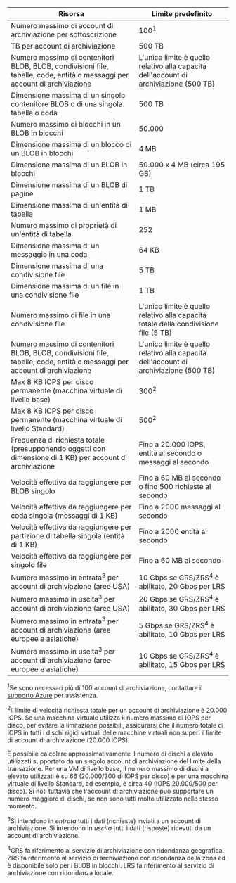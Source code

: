 Risorsa|Limite predefinito
---|---
Numero massimo di account di archiviazione per sottoscrizione|100<sup>1</sup>
TB per account di archiviazione|500 TB
Numero massimo di contenitori BLOB, BLOB, condivisioni file, tabelle, code, entità o messaggi per account di archiviazione|L'unico limite è quello relativo alla capacità dell'account di archiviazione (500 TB)
Dimensione massima di un singolo contenitore BLOB o di una singola tabella o coda|500 TB
Numero massimo di blocchi in un BLOB in blocchi|50\.000
Dimensione massima di un blocco di un BLOB in blocchi|4 MB
Dimensione massima di un BLOB in blocchi|50\.000 x 4 MB (circa 195 GB) 
Dimensione massima di un BLOB di pagine |1 TB
Dimensione massima di un'entità di tabella|1 MB
Numero massimo di proprietà di un'entità di tabella|252
Dimensione massima di un messaggio in una coda|64 KB
Dimensione massima di una condivisione file|5 TB
Dimensione massima di un file in una condivisione file|1 TB
Numero massimo di file in una condivisione file|L'unico limite è quello relativo alla capacità totale della condivisione file (5 TB)
Numero massimo di contenitori BLOB, BLOB, condivisioni file, tabelle, code, entità o messaggi per account di archiviazione|L'unico limite è quello relativo alla capacità dell'account di archiviazione (500 TB)
Max 8 KB IOPS per disco permanente (macchina virtuale di livello base)|300<sup>2</sup>
Max 8 KB IOPS per disco permanente (macchina virtuale di livello Standard)|500<sup>2</sup>
Frequenza di richiesta totale (presupponendo oggetti con dimensione di 1 KB) per account di archiviazione|Fino a 20.000 IOPS, entità al secondo o messaggi al secondo
Velocità effettiva da raggiungere per BLOB singolo|Fino a 60 MB al secondo o fino 500 richieste al secondo
Velocità effettiva da raggiungere per coda singola (messaggi di 1 KB)|Fino a 2000 messaggi al secondo
Velocità effettiva da raggiungere per partizione di tabella singola (entità di 1 KB)|Fino a 2000 entità al secondo
Velocità effettiva da raggiungere per singolo file|Fino a 60 MB al secondo
Numero massimo in entrata<sup>3</sup> per account di archiviazione (aree USA)|10 Gbps se GRS/ZRS<sup>4</sup> è abilitato, 20 Gbps per LRS
Numero massimo in uscita<sup>3</sup> per account di archiviazione (aree USA)|20 Gbps se GRS/ZRS<sup>4</sup> è abilitato, 30 Gbps per LRS
Numero massimo in entrata<sup>3</sup> per account di archiviazione (aree europee e asiatiche)|5 Gbps se GRS/ZRS<sup>4</sup> è abilitato, 10 Gbps per LRS
Numero massimo in uscita<sup>3</sup> per account di archiviazione (aree europee e asiatiche)|10 Gbps se GRS/ZRS<sup>4</sup> è abilitato, 15 Gbps per LRS

<sup>1</sup>Se sono necessari più di 100 account di archiviazione, contattare il [supporto Azure](http://azure.microsoft.com/support/faq/) per assistenza.

<sup>2</sup>Il limite di velocità richiesta totale per un account di archiviazione è 20.000 IOPS. Se una macchina virtuale utilizza il numero massimo di IOPS per disco, per evitare la limitazione possibili, assicurarsi che il numero totale di IOPS in tutti i dischi rigidi virtuali delle macchine virtuali non superi il limite di account di archiviazione (20.000 IOPS).

È possibile calcolare approssimativamente il numero di dischi a elevato utilizzati supportato da un singolo account di archiviazione del limite della transazione. Per una VM di livello base, il numero massimo di dischi a elevato utilizzati è su 66 (20.000/300 di IOPS per disco) e per una macchina virtuale di livello Standard, ad esempio, è circa 40 (IOPS 20.000/500 per disco). Si noti tuttavia che l'account di archiviazione può supportare un numero maggiore di dischi, se non sono tutti molto utilizzato nello stesso momento.

<sup>3</sup>Si intendono in *entrata* tutti i dati (richieste) inviati a un account di archiviazione. Si intendono in *uscita* tutti i dati (risposte) ricevuti da un account di archiviazione.

<sup>4</sup>GRS fa riferimento al servizio di archiviazione con ridondanza geografica. ZRS fa riferimento al servizio di archiviazione con ridondanza della zona ed è disponibile solo per i BLOB in blocchi. LRS fa riferimento al servizio di archiviazione con ridondanza locale.

<!---HONumber=August15_HO8-->